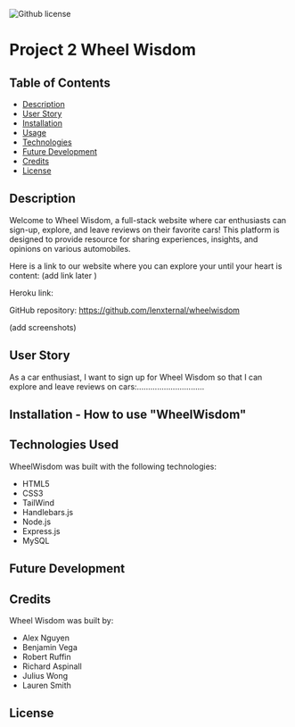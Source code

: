 ![Github license](https://img.shields.io/badge/license-MIT-blue.svg)


# Project 2 Wheel Wisdom

## Table of Contents

- [Description](#description)
- [User Story](#UserStory)
- [Installation](#installation)
- [Usage](#usage)
- [Technologies](#technologies)
- [Future Development](#futureDevelopment)
- [Credits](#credits)
- [License](#license)

## Description

Welcome to Wheel Wisdom, a full-stack website where car enthusiasts can sign-up, explore, and leave reviews on their favorite cars! This platform is designed to provide resource for sharing experiences, insights, and opinions on various automobiles.


Here is a link to our website where you can explore your until your heart is content: (add link later )


Heroku link: 

GitHub repository: https://github.com/Ienxternal/wheelwisdom


(add screenshots)

## User Story

As a car enthusiast, I want to sign up for Wheel Wisdom so that I can explore and leave reviews on cars:..............................


## Installation - How to use "WheelWisdom"




## Technologies Used 

WheelWisdom was built with the following technologies:

- HTML5
- CSS3
- TailWind
- Handlebars.js
- Node.js
- Express.js
- MySQL
    
## Future Development 



## Credits

Wheel Wisdom was built by:

- Alex Nguyen
- Benjamin Vega
- Robert Ruffin
- Richard Aspinall
- Julius Wong
- Lauren Smith


## License

